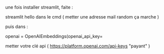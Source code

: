une fois installer streamlit, faite :

streamlit hello 		    dans le cmd ( metter une adresse mail random ça marche )

puis dans :

openai = OpenAIEmbeddings(openai_api_key=

metter votre clé api  ( 	https://platform.openai.com/api-keys      "payant"	)
